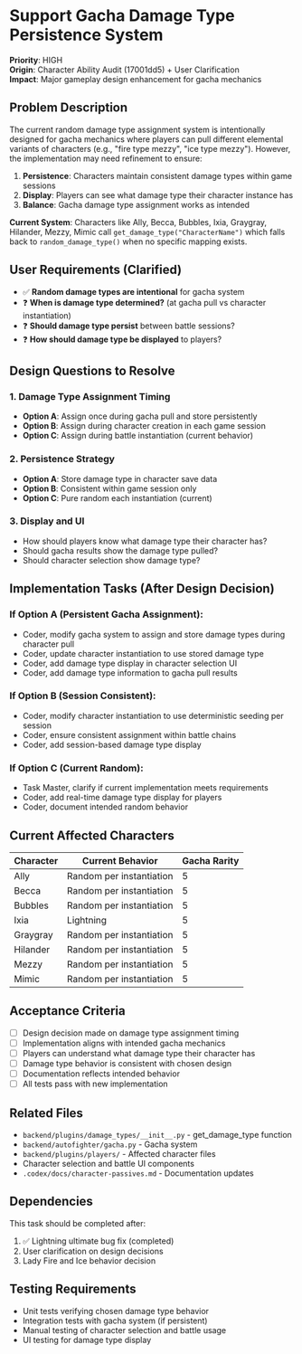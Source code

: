 # Support Gacha Damage Type Persistence System

**Priority**: HIGH  
**Origin**: Character Ability Audit (17001dd5) + User Clarification  
**Impact**: Major gameplay design enhancement for gacha mechanics  

## Problem Description

The current random damage type assignment system is intentionally designed for gacha mechanics where players can pull different elemental variants of characters (e.g., "fire type mezzy", "ice type mezzy"). However, the implementation may need refinement to ensure:

1. **Persistence**: Characters maintain consistent damage types within game sessions
2. **Display**: Players can see what damage type their character instance has
3. **Balance**: Gacha damage type assignment works as intended

**Current System**: Characters like Ally, Becca, Bubbles, Ixia, Graygray, Hilander, Mezzy, Mimic call `get_damage_type("CharacterName")` which falls back to `random_damage_type()` when no specific mapping exists.

## User Requirements (Clarified)

- ✅ **Random damage types are intentional** for gacha system
- ❓ **When is damage type determined?** (at gacha pull vs character instantiation)
- ❓ **Should damage type persist** between battle sessions?
- ❓ **How should damage type be displayed** to players?

## Design Questions to Resolve

### 1. Damage Type Assignment Timing
- **Option A**: Assign once during gacha pull and store persistently
- **Option B**: Assign during character creation in each game session  
- **Option C**: Assign during battle instantiation (current behavior)

### 2. Persistence Strategy
- **Option A**: Store damage type in character save data
- **Option B**: Consistent within game session only
- **Option C**: Pure random each instantiation (current)

### 3. Display and UI
- How should players know what damage type their character has?
- Should gacha results show the damage type pulled?
- Should character selection show damage type?

## Implementation Tasks (After Design Decision)

### If Option A (Persistent Gacha Assignment):
- Coder, modify gacha system to assign and store damage types during character pull
- Coder, update character instantiation to use stored damage type
- Coder, add damage type display in character selection UI
- Coder, add damage type information to gacha pull results

### If Option B (Session Consistent):
- Coder, modify character instantiation to use deterministic seeding per session
- Coder, ensure consistent assignment within battle chains
- Coder, add session-based damage type display

### If Option C (Current Random):
- Task Master, clarify if current implementation meets requirements
- Coder, add real-time damage type display for players
- Coder, document intended random behavior

## Current Affected Characters

| Character | Current Behavior | Gacha Rarity |
|-----------|------------------|--------------|
| Ally | Random per instantiation | 5 |
| Becca | Random per instantiation | 5 |
| Bubbles | Random per instantiation | 5 |
| Ixia | Lightning | 5 |
| Graygray | Random per instantiation | 5 |
| Hilander | Random per instantiation | 5 |
| Mezzy | Random per instantiation | 5 |
| Mimic | Random per instantiation | 5 |

## Acceptance Criteria

- [ ] Design decision made on damage type assignment timing
- [ ] Implementation aligns with intended gacha mechanics
- [ ] Players can understand what damage type their character has
- [ ] Damage type behavior is consistent with chosen design
- [ ] Documentation reflects intended behavior
- [ ] All tests pass with new implementation

## Related Files

- `backend/plugins/damage_types/__init__.py` - get_damage_type function
- `backend/autofighter/gacha.py` - Gacha system
- `backend/plugins/players/` - Affected character files
- Character selection and battle UI components
- `.codex/docs/character-passives.md` - Documentation updates

## Dependencies

This task should be completed after:
1. ✅ Lightning ultimate bug fix (completed)
2. User clarification on design decisions
3. Lady Fire and Ice behavior decision

## Testing Requirements

- Unit tests verifying chosen damage type behavior
- Integration tests with gacha system (if persistent)
- Manual testing of character selection and battle usage
- UI testing for damage type display